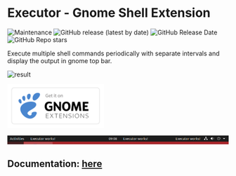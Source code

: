 # **Executor - Gnome Shell Extension**
![Maintenance](https://img.shields.io/maintenance/yes/2025)
![GitHub release (latest by date)](https://img.shields.io/github/v/release/raujonas/executor)
![GitHub Release Date](https://img.shields.io/github/release-date/raujonas/executor)
![GitHub Repo stars](https://img.shields.io/github/stars/raujonas/executor?style=social)

Execute multiple shell commands periodically with separate intervals and display the output in gnome top bar.

<img src="resources/icons/icon.png" alt="result" width="70">

[<img src="https://raw.githubusercontent.com/andyholmes/gnome-shell-extensions-badge/master/get-it-on-ego.svg?sanitize=true" alt="Get it on GNOME Extensions" height="100" width="220">](https://extensions.gnome.org/extension/2932/executor/)

<img src="readme/result.png" alt="result" width="967">

## Documentation: [here](https://raujonas.github.io/executor/)